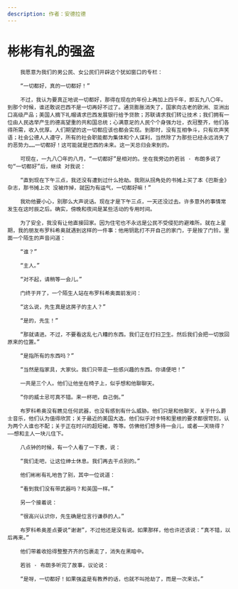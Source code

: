```yaml
---
description: 作者：安德拉德
---
```


# 彬彬有礼的强盗

        我愿意为我们的男公民、女公民们开辟这个犹如窗口的专栏：

        “一切都好，真的一切都好！”

        不过，我认为要真正地说一切都好，那得在现在的年份上再加上四千年，即五九八〇年。到那个时候，谁还敢说巴西不是一切再好不过了。通货膨胀消失了，国家向古老的欧洲、亚洲出口高级产品；美国人摘下礼帽请求巴西发展银行给予贷款；苏联请求我们转让技术；我们拥有一位由人民选举产生的德高望重的共和国总统；心满意足的人民个个身强力壮，衣冠整齐，他们各得所需，收入优厚。人们期望的这一切都应该也都会实现。到那时，没有互相争斗，只有欢声笑语；社会公德人人遵守，所有的社会职能都为集体和个人谋利，当然除了为那些已经永远消失了的恶势力……一切都好！这可能就是巴西的未来。这一天总归会来到的。

        可现在，一九八〇年的八月，“一切都好”是相对的。坐在我旁边的若翁 · 布朗多说了句“一切都好”后，继续 对我说：

        “直到现在下午三点，我还没有遭到过什么抢劫。我刚从拐角处的书摊上买了本《巴斯金》杂志，那书摊上次 没被炸掉，就因为有运气，一切都好嘛！”

        我劝他要小心，别那么大声说话。现在才是下午三点，一天还没过去。许多意外的事情常发生在这时辰之后。确实，傍晚和夜间是某些活动的专用时间。

        为了安全，我没有让他直接回家。因为住宅也不永远是公民不受侵犯的避难所。就在上星期，我的朋友布罗科希奥就遇到这样的一件事：他用钥匙打不开自己的家门，于是按了门铃。里面一个陌生的声音问道：

        “谁？”

        “主人。”

        “对不起，请稍等一会儿。”

        门终于开了，一个陌生人站在布罗科希奥面前发问：

        “这么说，先生真是这房子的主人？”

        “是的，先生！”

        “那就请进。不过，不要看这乱七八糟的东西。我们正在打扫卫生。然后我们会把一切放回原来的位置。”

        “是指所有的东西吗？”

        “当然是指家具，大家伙。我们只带走一些感兴趣的东西。你请便吧！”

        一共是三个人。他们让他坐在椅子上，似乎想和他聊聊天。

        “你的威士忌可真不错。来一杯吧，自己倒。”

        布罗科希奥没有瞧见任何武器，也没有感到有什么威胁。他们只是和他聊天，关于什么爵士音乐，他们认为值得欣赏；关于最近的美国大选，他们似乎对卡特和里根的要求都很苛刻，认为两个人谁也不配；关于正在时兴的超短裙，等等。仿佛他们想多待一会儿，或者——天晓得？——想和主人一块儿住下。

        八点钟的时候，有一个人看了一下表，说：

        “我们走吧，让这位绅士休息。我们再去干点别的。”

        他们彬彬有礼地告了别，其中一位说道：

        “看到我们没有带武器吗？和英国一样。”

        另一个接着说：

        “很高兴认识你，先生确是位言行谦恭的人。”

        布罗科希奥差点要说“谢谢”，不过他还是没有说。如果那样，他也许还该说：“真不错，以后再来。”

        他们带着收拾得整整齐齐的包裹走了，消失在黑暗中。

        若翁 · 布朗多听完了故事，议论说：

        “是呀，一切都好！如果强盗是有教养的话，也就不叫抢劫了，而是一次来访。”

